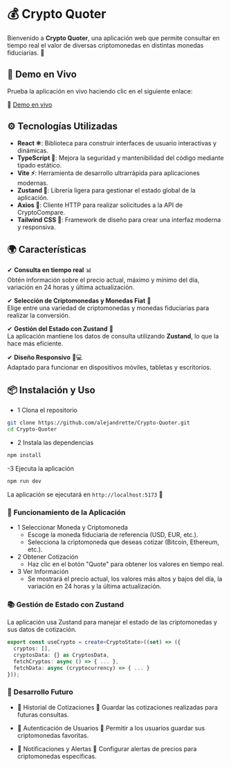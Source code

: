 # 💰 Crypto Quoter

Bienvenido a **Crypto Quoter**, una aplicación web que permite consultar en tiempo real el valor de diversas criptomonedas en distintas monedas fiduciarias. 🚀  

## 🔗 Demo en Vivo

Prueba la aplicación en vivo haciendo clic en el siguiente enlace:  

🔗 [Demo en vivo](https://cryptocurrency-alejandrette.netlify.app/)  

## ⚙️ Tecnologías Utilizadas

- **React ⚛️**: Biblioteca para construir interfaces de usuario interactivas y dinámicas.  
- **TypeScript 📝**: Mejora la seguridad y mantenibilidad del código mediante tipado estático.  
- **Vite ⚡**: Herramienta de desarrollo ultrarrápida para aplicaciones modernas.  
- **Zustand 🧩**: Librería ligera para gestionar el estado global de la aplicación.  
- **Axios 🔄**: Cliente HTTP para realizar solicitudes a la API de CryptoCompare.  
- **Tailwind CSS 🎨**: Framework de diseño para crear una interfaz moderna y responsiva.  

## 🌍 Características

✔ **Consulta en tiempo real** 📊  
Obtén información sobre el precio actual, máximo y mínimo del día, variación en 24 horas y última actualización.  

✔ **Selección de Criptomonedas y Monedas Fiat** 💱  
Elige entre una variedad de criptomonedas y monedas fiduciarias para realizar la conversión.  

✔ **Gestión del Estado con Zustand** 🔄  
La aplicación mantiene los datos de consulta utilizando **Zustand**, lo que la hace más eficiente.  

✔ **Diseño Responsivo** 📱💻  
Adaptado para funcionar en dispositivos móviles, tabletas y escritorios.  

## 📦 Instalación y Uso

- 1️ Clona el repositorio  

```bash
git clone https://github.com/alejandrette/Crypto-Quoter.git
cd Crypto-Quoter
```

- 2️ Instala las dependencias

```bash
npm install
```

-3 Ejecuta la aplicación

```bash
npm run dev
```

La aplicación se ejecutará en `http://localhost:5173` 🚀

### 📑 Funcionamiento de la Aplicación

- 1 Seleccionar Moneda y Criptomoneda
  - Escoge la moneda fiduciaria de referencia (USD, EUR, etc.).
  - Selecciona la criptomoneda que deseas cotizar (Bitcoin, Ethereum, etc.).
- 2️ Obtener Cotización
  - Haz clic en el botón "Quote" para obtener los valores en tiempo real.
- 3️ Ver Información
  - Se mostrará el precio actual, los valores más altos y bajos del día, la variación en 24 horas y la última actualización.

### 📚 Gestión de Estado con Zustand

La aplicación usa Zustand para manejar el estado de las criptomonedas y sus datos de cotización.

```ts
export const useCrypto = create<CryptoState>((set) => ({
  cryptos: [],
  cryptosData: {} as CryptosData,
  fetchCryptos: async () => { ... },
  fetchData: async (cryptocurrency) => { ... }
}));
```

### 🚀 Desarrollo Futuro

- 🔹 Historial de Cotizaciones 📜
Guardar las cotizaciones realizadas para futuras consultas.

- 🔹 Autenticación de Usuarios 🔑
Permitir a los usuarios guardar sus criptomonedas favoritas.

- 🔹 Notificaciones y Alertas 📩
Configurar alertas de precios para criptomonedas específicas.
